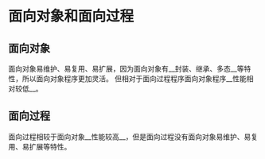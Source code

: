 # 面向对象和面向过程
## 面向对象
面向对象易维护、易复用、易扩展，因为面向对象有__封装、继承、多态__等特性，所以面向对象程序更加灵活。
但相对于面向过程程序面向对象程序__性能相对较低__。
## 面向过程
面向过程相较于面向对象__性能较高__，但是面向过程没有面向对象易维护、易复用、易扩展等特性。

